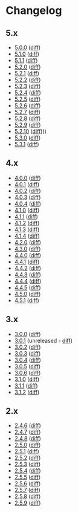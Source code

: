 # Changelog

## 5.x

- [5.0.0](changes/5.0.0.md) ([diff](https://github.com/nuxeo/nuxeo-drive/compare/release-4.5.1...release-5.0.0))
- [5.1.0](changes/5.1.0.md) ([diff](https://github.com/nuxeo/nuxeo-drive/compare/release-5.0.0...release-5.1.0))
- [5.1.1](changes/5.1.1.md) ([diff](https://github.com/nuxeo/nuxeo-drive/compare/release-5.1.0...release-5.1.1))
- [5.2.0](changes/5.2.0.md) ([diff](https://github.com/nuxeo/nuxeo-drive/compare/release-5.1.1...release-5.2.0))
- [5.2.1](changes/5.2.1.md) ([diff](https://github.com/nuxeo/nuxeo-drive/compare/release-5.2.0...release-5.2.1))
- [5.2.2](changes/5.2.2.md) ([diff](https://github.com/nuxeo/nuxeo-drive/compare/release-5.2.1...release-5.2.2))
- [5.2.3](changes/5.2.3.md) ([diff](https://github.com/nuxeo/nuxeo-drive/compare/release-5.2.2...release-5.2.3))
- [5.2.4](changes/5.2.4.md) ([diff](https://github.com/nuxeo/nuxeo-drive/compare/release-5.2.3...release-5.2.4))
- [5.2.5](changes/5.2.5.md) ([diff](https://github.com/nuxeo/nuxeo-drive/compare/release-5.2.4...release-5.2.5))
- [5.2.6](changes/5.2.6.md) ([diff](https://github.com/nuxeo/nuxeo-drive/compare/release-5.2.5...release-5.2.6))
- [5.2.7](changes/5.2.7.md) ([diff](https://github.com/nuxeo/nuxeo-drive/compare/release-5.2.6...release-5.2.7))
- [5.2.8](changes/5.2.8.md) ([diff](https://github.com/nuxeo/nuxeo-drive/compare/release-5.2.7...release-5.2.8))
- [5.2.9](changes/5.2.9.md) ([diff](https://github.com/nuxeo/nuxeo-drive/compare/release-5.2.8...release-5.2.9))
- [5.2.10](changes/5.2.10.md) ([diff](https://github.com/nuxeo/nuxeo-drive/compare/release-5.2.9.....release-5.2.10))))
- [5.3.0](changes/5.3.0.md) ([diff](https://github.com/nuxeo/nuxeo-drive/compare/release-5.2.10...release-5.3.0))
- [5.3.1](changes/5.3.1.md) ([diff](https://github.com/nuxeo/nuxeo-drive/compare/release-5.3.0...master))

## 4.x

- [4.0.0](changes/4.0.0.md) ([diff](https://github.com/nuxeo/nuxeo-drive/compare/release-3.1.2...release-4.0.0))
- [4.0.1](changes/4.0.1.md) ([diff](https://github.com/nuxeo/nuxeo-drive/compare/release-4.0.0...release-4.0.1))
- [4.0.2](changes/4.0.2.md) ([diff](https://github.com/nuxeo/nuxeo-drive/compare/release-4.0.1...release-4.0.2))
- [4.0.3](changes/4.0.3.md) ([diff](https://github.com/nuxeo/nuxeo-drive/compare/release-4.0.2...release-4.0.3))
- [4.0.4](changes/4.0.4.md) ([diff](https://github.com/nuxeo/nuxeo-drive/compare/release-4.0.3...release-4.0.4))
- [4.1.0](changes/4.1.0.md) ([diff](https://github.com/nuxeo/nuxeo-drive/compare/release-4.0.4...release-4.1.0))
- [4.1.1](changes/4.1.1.md) ([diff](https://github.com/nuxeo/nuxeo-drive/compare/release-4.1.0...release-4.1.1))
- [4.1.2](changes/4.1.2.md) ([diff](https://github.com/nuxeo/nuxeo-drive/compare/release-4.1.1...release-4.1.2))
- [4.1.3](changes/4.1.3.md) ([diff](https://github.com/nuxeo/nuxeo-drive/compare/release-4.1.2...release-4.1.3))
- [4.1.4](changes/4.1.4.md) ([diff](https://github.com/nuxeo/nuxeo-drive/compare/release-4.1.3...release-4.1.4))
- [4.2.0](changes/4.2.0.md) ([diff](https://github.com/nuxeo/nuxeo-drive/compare/release-4.1.4...release-4.2.0))
- [4.3.0](changes/4.3.0.md) ([diff](https://github.com/nuxeo/nuxeo-drive/compare/release-4.2.0...release-4.3.0))
- [4.4.0](changes/4.4.0.md) ([diff](https://github.com/nuxeo/nuxeo-drive/compare/release-4.4.0...release-4.3.0))
- [4.4.1](changes/4.4.1.md) ([diff](https://github.com/nuxeo/nuxeo-drive/compare/release-4.4.0...release-4.4.1))
- [4.4.2](changes/4.4.2.md) ([diff](https://github.com/nuxeo/nuxeo-drive/compare/release-4.4.1...release-4.4.2))
- [4.4.3](changes/4.4.3.md) ([diff](https://github.com/nuxeo/nuxeo-drive/compare/release-4.4.2...release-4.4.3))
- [4.4.4](changes/4.4.4.md) ([diff](https://github.com/nuxeo/nuxeo-drive/compare/release-4.4.3...release-4.4.4))
- [4.4.5](changes/4.4.5.md) ([diff](https://github.com/nuxeo/nuxeo-drive/compare/release-4.4.4...release-4.4.5))
- [4.5.0](changes/4.5.0.md) ([diff](https://github.com/nuxeo/nuxeo-drive/compare/release-4.4.5...release-4.5.0))
- [4.5.1](changes/4.5.1.md) ([diff](https://github.com/nuxeo/nuxeo-drive/compare/release-4.5.0...release-4.5.1))

## 3.x

- [3.0.0](changes/3.0.0.md) ([diff](https://github.com/nuxeo/nuxeo-drive/compare/release-2.5.9...release-3.0.0))
- [3.0.1](changes/3.0.1.md) (unreleased - [diff](https://github.com/nuxeo/nuxeo-drive/compare/release-3.0.0...release-3.0.1))
- [3.0.2](changes/3.0.2.md) ([diff](https://github.com/nuxeo/nuxeo-drive/compare/release-3.0.1...release-3.0.2))
- [3.0.3](changes/3.0.3.md) ([diff](https://github.com/nuxeo/nuxeo-drive/compare/release-3.0.2...release-3.0.3))
- [3.0.4](changes/3.0.4.md) ([diff](https://github.com/nuxeo/nuxeo-drive/compare/release-3.0.3...release-3.0.4))
- [3.0.5](changes/3.0.5.md) ([diff](https://github.com/nuxeo/nuxeo-drive/compare/release-3.0.4...release-3.0.5))
- [3.0.6](changes/3.0.6.md) ([diff](https://github.com/nuxeo/nuxeo-drive/compare/release-3.0.5...release-3.0.6))
- [3.1.0](changes/3.1.0.md) ([diff](https://github.com/nuxeo/nuxeo-drive/compare/release-3.0.6...release-3.1.0))
- [3.1.1](changes/3.1.1.md) ([diff](https://github.com/nuxeo/nuxeo-drive/compare/release-3.1.0...release-3.1.1))
- [3.1.2](changes/3.1.2.md) ([diff](https://github.com/nuxeo/nuxeo-drive/compare/release-3.1.1...release-3.1.2))

## 2.x

- [2.4.6](changes/2.4.6.md) ([diff](https://github.com/nuxeo/nuxeo-drive/compare/release-2.4.6...release-2.1.1221))
- [2.4.7](changes/2.4.7.md) ([diff](https://github.com/nuxeo/nuxeo-drive/compare/release-2.4.6...release-2.4.7))
- [2.4.8](changes/2.4.8.md) ([diff](https://github.com/nuxeo/nuxeo-drive/compare/release-2.4.7...release-2.4.8))
- [2.5.0](changes/2.5.0.md) ([diff](https://github.com/nuxeo/nuxeo-drive/compare/release-2.4.8...release-2.5.0))
- [2.5.1](changes/2.5.1.md) ([diff](https://github.com/nuxeo/nuxeo-drive/compare/release-2.5.0...release-2.5.1))
- [2.5.2](changes/2.5.2.md) ([diff](https://github.com/nuxeo/nuxeo-drive/compare/release-2.5.1...release-2.5.2))
- [2.5.3](changes/2.5.3.md) ([diff](https://github.com/nuxeo/nuxeo-drive/compare/release-2.5.2...release-2.5.3))
- [2.5.4](changes/2.5.4.md) ([diff](https://github.com/nuxeo/nuxeo-drive/compare/release-2.5.3...release-2.5.4))
- [2.5.5](changes/2.5.5.md) ([diff](https://github.com/nuxeo/nuxeo-drive/compare/release-2.5.4...release-2.5.5))
- [2.5.6](changes/2.5.6.md) ([diff](https://github.com/nuxeo/nuxeo-drive/compare/release-2.5.5...release-2.5.6))
- [2.5.7](changes/2.5.7.md) ([diff](https://github.com/nuxeo/nuxeo-drive/compare/release-2.5.6...release-2.5.7))
- [2.5.8](changes/2.5.8.md) ([diff](https://github.com/nuxeo/nuxeo-drive/compare/release-2.5.7...release-2.5.8))
- [2.5.9](changes/2.5.9.md) ([diff](https://github.com/nuxeo/nuxeo-drive/compare/release-2.5.8...release-2.5.9))
